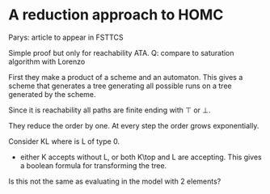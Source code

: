 # A reduction approach to HOMC

Parys: article to appear in FSTTCS

Simple proof but only for reachability ATA. 
Q: compare to saturation algorithm with Lorenzo

First they make a product of a scheme and an automaton. This gives a scheme that
generates a tree generating all possible runs on a tree generated by the scheme.

Since it is reachability all paths	are finite ending with $\top$ or $\bot$.

They reduce the order by one. At every step the order grows exponentially.

Consider KL where is L of type 0. 
* either K accepts without L, or both K\top and L are accepting. This gives a
  boolean formula for transforming the tree.
  
Is this not the same as evaluating in the model with 2 elements?


